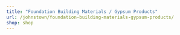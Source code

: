```yaml
---
title: "Foundation Building Materials / Gypsum Products"
url: /johnstown/foundation-building-materials-gypsum-products/
shop: shop
---
```

